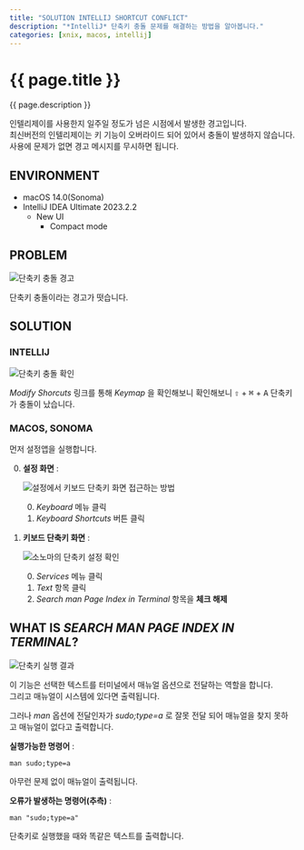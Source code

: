 ```yaml
---
title: "SOLUTION INTELLIJ SHORTCUT CONFLICT"
description: "*IntelliJ* 단축키 충돌 문제를 해결하는 방법을 알아봅니다."
categories: [xnix, macos, intellij]
---
```


# {{ page.title }}

{{ page.description }}

인텔리제이를 사용한지 일주일 정도가 넘은 시점에서 발생한 경고입니다. \
최신버전의 인텔리제이는 키 기능이 오버라이드 되어 있어서 충돌이 발생하지 않습니다. \
사용에 문제가 없면 경고 메시지를 무시하면 됩니다.

## ENVIRONMENT

- macOS 14.0(Sonoma)
- IntelliJ IDEA Ultimate 2023.2.2
    - New UI
        - Compact mode

## PROBLEM

![단축키 충돌 경고](/resources/2023-10-27-11-00-19.png)

단축키 충돌이라는 경고가 떳습니다.

## SOLUTION

### INTELLIJ

![단축키 충돌 확인](/resources/2023-10-27-11-10-04.png)

*Modify Shorcuts* 링크를 통해 *Keymap* 을 확인해보니 확인해보니 <kbd>⇧</kbd> + <kbd>⌘</kbd> + <kbd>A</kbd> 단축키가 충돌이 났습니다.

### MACOS, SONOMA

먼저 설정앱을 실행합니다.

0. **설정 화면** :

    ![설정에서 키보드 단축키 화면 접근하는 방법](/resources/2023-10-27-11-52-59.png)

    0. *Keyboard* 메뉴 클릭
    0. *Keyboard Shortcuts* 버튼 클릭

0. **키보드 단축키 화면** :

    ![소노마의 단축키 설정 확인](/resources/2023-10-27-11-59-56.png)

    0. *Services* 메뉴 클릭
    0. *Text* 항목 클릭
    0. *Search man Page Index in Terminal* 항목을 **체크 해제**

## WHAT IS *SEARCH MAN PAGE INDEX IN TERMINAL*?

![단축키 실행 결과](/resources/2023-10-27-12-08-57.png)

이 기능은 선택한 텍스트를 터미널에서 매뉴얼 옵션으로 전달하는 역할을 합니다. \
그리고 매뉴얼이 시스템에 있다면 출력됩니다.

그러나 *man* 옵션에 전달인자가 *sudo;type=a* 로 잘못 전달 되어 매뉴얼을 찾지 못하고 매뉴얼이 없다고 출력합니다.

**실행가능한 명령어** :

```text
man sudo;type=a
```

아무런 문제 없이 매뉴얼이 출력됩니다.

**오류가 발생하는 명령어(추측)** :

```text
man "sudo;type=a"
```

단축키로 실행했을 때와 똑같은 텍스트를 출력합니다.

